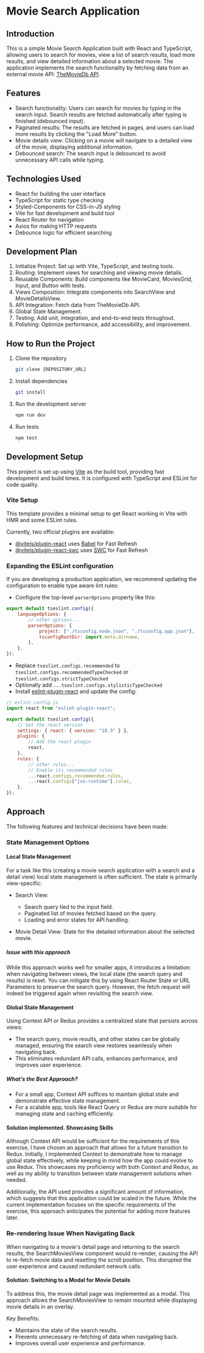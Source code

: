 # Movie Search Application

## Introduction

This is a simple Movie Search Application built with React and TypeScript, allowing users to search for movies, view a list of search results, load more results, and view detailed information about a selected movie.
The application implements the search functionality by fetching data from an external movie API: [TheMovieDb API](https://developers.themoviedb.org/3/getting-started/introduction).

## Features

- Search functionality: Users can search for movies by typing in the search input. Search results are fetched automatically after typing is finished (debounced input).
- Paginated results: The results are fetched in pages, and users can load more results by clicking the "Load More" button.
- Movie details view: Clicking on a movie will navigate to a detailed view of the movie, displaying additional information.
- Debounced search: The search input is debounced to avoid unnecessary API calls while typing.

## Technologies Used

- React for building the user interface
- TypeScript for static type checking
- Styled-Components for CSS-in-JS styling
- Vite for fast development and build tool
- React Router for navigation
- Axios for making HTTP requests
- Debounce logic for efficient searching

## Development Plan

1. Initialize Project: Set up with Vite, TypeScript, and testing tools.
2. Routing: Implement views for searching and viewing movie details.
3. Reusable Components: Build components like MovieCard, MoviesGrid, Input, and Button with tests.
4. Views Composition: Integrate components into SearchView and MovieDetailsView.
5. API Integration: Fetch data from TheMovieDb API.
6. Global State Management.
7. Testing: Add unit, integration, and end-to-end tests throughout.
8. Polishing: Optimize performance, add accessibility, and improvement.

## How to Run the Project

1. Clone the repository
   ```sh
   git clone {REPOSITORY_URL}
   ```
2. Install dependencies
   ```sh
   git install
   ```
3. Run the development server
   ```sh
   npm run dev
   ```
4. Run tests
   ```sh
   npm test
   ```

## Development Setup

This project is set up using [Vite](https://vitejs.dev/) as the build tool, providing fast development and build times. It is configured with TypeScript and ESLint for code quality.

### Vite Setup

This template provides a minimal setup to get React working in Vite with HMR and some ESLint rules.

Currently, two official plugins are available:

- [@vitejs/plugin-react](https://github.com/vitejs/vite-plugin-react/blob/main/packages/plugin-react/README.md) uses [Babel](https://babeljs.io/) for Fast Refresh
- [@vitejs/plugin-react-swc](https://github.com/vitejs/vite-plugin-react-swc) uses [SWC](https://swc.rs/) for Fast Refresh

### Expanding the ESLint configuration

If you are developing a production application, we recommend updating the configuration to enable type aware lint rules:

- Configure the top-level `parserOptions` property like this:

```js
export default tseslint.config({
	languageOptions: {
		// other options...
		parserOptions: {
			project: ["./tsconfig.node.json", "./tsconfig.app.json"],
			tsconfigRootDir: import.meta.dirname,
		},
	},
});
```

- Replace `tseslint.configs.recommended` to `tseslint.configs.recommendedTypeChecked` or `tseslint.configs.strictTypeChecked`
- Optionally add `...tseslint.configs.stylisticTypeChecked`
- Install [eslint-plugin-react](https://github.com/jsx-eslint/eslint-plugin-react) and update the config:

```js
// eslint.config.js
import react from "eslint-plugin-react";

export default tseslint.config({
	// Set the react version
	settings: { react: { version: "18.3" } },
	plugins: {
		// Add the react plugin
		react,
	},
	rules: {
		// other rules...
		// Enable its recommended rules
		...react.configs.recommended.rules,
		...react.configs["jsx-runtime"].rules,
	},
});
```

## Approach

The following features and technical decisions have been made:

### State Management Options

#### Local State Management

For a task like this (creating a movie search application with a search and a detail view) local state management is often sufficient. The state is primarily view-specific:

- Search View:

  - Search query tied to the input field.
  - Paginated list of movies fetched based on the query.
  - Loading and error states for API handling.

- Movie Detail View: State for the detailed information about the selected movie.

##### Issue with this approach

While this approach works well for smaller apps, it introduces a limitation: when navigating between views, the local state (the search query and results) is reset.
You can mitigate this by using React Router State or URL Parameters to preserve the search query. However, the fetch request will indeed be triggered again when revisiting the search view.

#### Global State Management

Using Context API or Redux provides a centralized state that persists across views:

- The search query, movie results, and other states can be globally managed, ensuring the search view restores seamlessly when navigating back.
- This eliminates redundant API calls, enhances performance, and improves user experience.

##### What’s the Best Approach?

- For a small app, Context API suffices to maintain global state and demonstrate effective state management.
- For a scalable app, tools like React Query or Redux are more suitable for managing state and caching efficiently.

#### Solution implemented. Showcasing Skills

Although Context API would be sufficient for the requirements of this exercise, I have chosen an approach that allows for a future transition to Redux. Initially, I implemented Context to demonstrate how to manage global state effectively, while keeping in mind how the app could evolve to use Redux. This showcases my proficiency with both Context and Redux, as well as my ability to transition between state management solutions when needed.

Additionally, the API used provides a significant amount of information, which suggests that this application could be scaled in the future. While the current implementation focuses on the specific requirements of the exercise, this approach anticipates the potential for adding more features later.

### Re-rendering Issue When Navigating Back

When navigating to a movie's detail page and returning to the search results, the SearchMoviesView component would re-render, causing the API to re-fetch movie data and resetting the scroll position. This disrupted the user experience and caused redundant network calls.

#### Solution: Switching to a Modal for Movie Details

To address this, the movie detail page was implemented as a modal. This approach allows the SearchMoviesView to remain mounted while displaying movie details in an overlay.

Key Benefits:

- Maintains the state of the search results.
- Prevents unnecessary re-fetching of data when navigating back.
- Improves overall user experience and performance.
